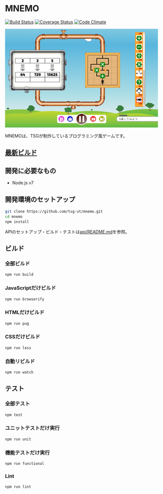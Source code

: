 # MNEMO

[![Build Status][travis-image]][travis-url]
[![Coverage Status][coveralls-image]][coveralls-url]
[![Code Climate][codeclimate-image]][codeclimate-url]

[travis-url]: https://travis-ci.org/tsg-ut/mnemo
[travis-image]: https://travis-ci.org/tsg-ut/mnemo.svg?branch=master
[coveralls-url]: https://coveralls.io/github/tsg-ut/mnemo?branch=master
[coveralls-image]: https://coveralls.io/repos/github/tsg-ut/mnemo/badge.svg?branch=master
[codeclimate-url]: https://codeclimate.com/github/tsg-ut/mnemo
[codeclimate-image]: https://codeclimate.com/github/tsg-ut/mnemo/badges/gpa.svg

[![ScreenShot](assets/screen.png)](https://mnemo.pro/)

MNEMOは、TSGが制作しているプログラミング風ゲームです。

## **[最新ビルド](https://mnemo.pro/)**

## 開発に必要なもの

* Node.js v7

## 開発環境のセットアップ

```sh
git clone https://github.com/tsg-ut/mnemo.git
cd mnemo
npm install
```

APIのセットアップ・ビルド・テストは[api/README.md](api/README.md)を参照。

## ビルド

### 全部ビルド

```sh
npm run build
```

### JavaScriptだけビルド

```sh
npm run browserify
```

### HTMLだけビルド

```sh
npm run pug
```

### CSSだけビルド

```sh
npm run less
```

### 自動リビルド

```sh
npm run watch
```

## テスト

### 全部テスト

```sh
npm test
```

### ユニットテストだけ実行

```sh
npm run unit
```

### 機能テストだけ実行

```sh
npm run functional
```

### Lint

```sh
npm run lint
```
